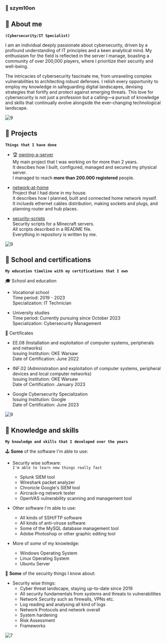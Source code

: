 ### 🚀 szym10on

## 🌌 About me

**`(Cybersecurity/IT Specialist)`**

I am an individual deeply passionate about cybersecurity, driven by a profound understanding of IT principles and a keen analytical mind. My enthusiasm for the field is reflected in the server I manage, boasting a community of over 200,000 players, where I prioritize their security and well-being.

The intricacies of cybersecurity fascinate me, from unraveling complex vulnerabilities to architecting robust defenses. I relish every opportunity to employ my knowledge in safeguarding digital landscapes, devising strategies that fortify and protect against emerging threats. This love for cybersecurity is not just a profession but a calling—a pursuit of knowledge and skills that continually evolve alongside the ever-changing technological landscape.

![9](https://github.com/szym10on/szym10on/assets/123908381/fc69732c-bb1f-4cb2-88d2-e680065cf29d)

## 🌌 Projects

**`Things that I have done`**

* 🏆 [owning-a-server](https://github.com/szym10on/owning-a-server)<br>
  My main project that I was working on for more than 2 years.<br>
  It descibes how I built, configured, managed and secured my physical server.<br>
  I managed to reach <b>more than 200.000 registered</b> people.

* [network-at-home](https://github.com/szym10on/network-at-home)<br>
  Project that I had done in my house.<br>
  It describes how I planned, built and connected home network myself.<br>
  It inclueds ethernet cables distribution, making sockets and plugs, and planning router and hub places.<br>

* [security-scripts](https://github.com/szym10on/security-scripts)<br>
  Security scripts for a Minecraft servers.<br>
  All scripts described in a README file.<br>
  Everything in repository is written by me.<br>

![9](https://github.com/szym10on/szym10on/assets/123908381/fc69732c-bb1f-4cb2-88d2-e680065cf29d)

## 🌌 School and certifications

**`My education timeline with my certifications that I own`**

🎓 School and education

* Vocational school<br>
Time period: 2019 - 2023<br>
Specialization: IT Technician

* University studies<br>
Time period: Currently pursuing since October 2023<br>
Specialization: Cybersecurity Management

📜 Certificates

* EE.08 (Installation and exploitation of computer systems, peripherals and networks)<br>
Issuing Institution: OKE Warsaw<br>
Date of Certification: June 2022

* INF.02 (Administration and exploitation of computer systems, peripheral devices and local computer networks)<br>
Issuing Institution: OKE Warsaw<br>
Date of Certification: January 2023

* Google Cybersecurity Specialization<br>
Issuing Institution: Google<br>
Date of Certification: June 2023

![9](https://github.com/szym10on/szym10on/assets/123908381/fc69732c-bb1f-4cb2-88d2-e680065cf29d)

## 🌌 Knowledge and skills

**`My knowledge and skills that I developed over the years`**

🕹️ <b>Some</b> of the software I'm able to use:

* Security wise software:<br>
`I'm able to learn new things really fast`<br>
  - Splunk SIEM tool<br>
  - Wireshark packet analyzer<br>
  - Chronicle Google's SIEM tool<br>
  - Aircrack-ng network tester<br>
  - OpenVAS vulnerability scanning and management tool<br>

* Other software I'm able to use:<br>
  - All kinds of SSH/FTP software<br>
  - All kinds of anti-viruse software<br>
  - Some of the MySQL database management tool
  - Adobe Photoshop or other graphic editing tool<br>

* More of _some_ of my knowledge:<br>
  - Windows Operating System<br>
  - Linux Operating System<br>
  - Ubuntu Server<br>

🧠 <b>Some</b> of the security things I know about:

* Security wise things:<br>
  - Cyber threat landscape, staying up-to-date since 2019<br>
  - All security fundamentals from systems and threats to vulnerabilities<br>
  - Network Security such as firewalls, VPNs etc.<br>
  - Log reading and analysing all kind of logs<br>
  - Network Protocols and network overall<br>
  - System hardening<br>
  - Risk Assessment<br>
  - Frameworks<br>

![7](https://github.com/szym10on/szym10on/assets/123908381/fbed8620-1c3a-42d4-89e5-c1ec63e5620d)
